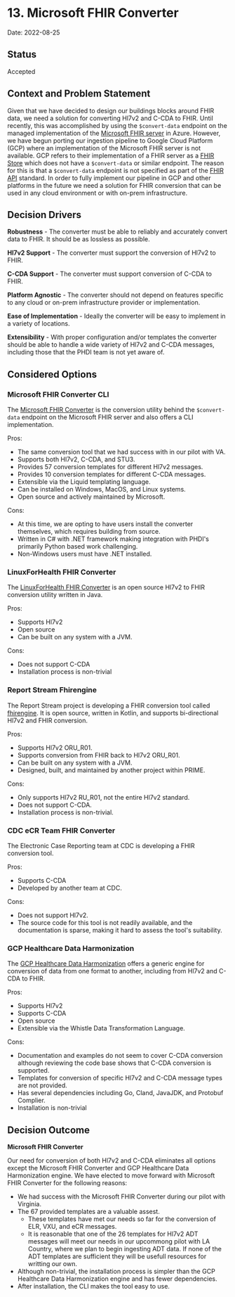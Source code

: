 # 13. Microsoft FHIR Converter

Date: 2022-08-25

## Status

Accepted

## Context and Problem Statement

Given that we have decided to design our buildings blocks around FHIR data, we need a solution for converting Hl7v2 and C-CDA to FHIR. Until recently, this was accomplished by using the `$convert-data` endpoint on the managed implementation of the [Microsoft FHIR server](https://github.com/microsoft/fhir-server) in Azure. However, we have begun porting our ingestion pipeline to Google Cloud Platform (GCP) where an implementation of the Microsoft FHIR server is not available. GCP refers to their implementation of a FHIR server as a [FHIR Store](https://cloud.google.com/healthcare-api/docs/reference/rest/v1/projects.locations.datasets.fhirStores) which does not have a `$convert-data` or similar endpoint. The reason for this is that a `$convert-data` endpoint is not specified as part of the [FHIR API](https://hl7.org/fhir/http.html) standard. In order to fully implement our pipeline in GCP and other platforms in the future we need a solution for FHIR conversion that can be used in any cloud environment or with on-prem infrastructure.     

## Decision Drivers

**Robustness** - The converter must be able to reliably and accurately convert data to FHIR. It should be as lossless as possible.

**Hl7v2 Support** - The converter must support the conversion of Hl7v2 to FHIR. 

**C-CDA Support** - The converter must support conversion of C-CDA to FHIR.

**Platform Agnostic** - The converter should not depend on features specific to any cloud or on-prem infrastructure provider or implementation.

**Ease of Implementation** - Ideally the converter will be easy to implement in a variety of locations.

**Extensibility** - With proper configuration and/or templates the converter should be able to handle a wide variety of Hl7v2 and C-CDA messages, including those that the PHDI team is not yet aware of.


## Considered Options

### Microsoft FHIR Converter CLI

The [Microsoft FHIR Converter](https://github.com/microsoft/FHIR-Converter) is the conversion utility behind the `$convert-data` endpoint on the Microsoft FHIR server and also offers a CLI implementation.

Pros:
- The same conversion tool that we had success with in our pilot with VA.
- Supports both Hl7v2, C-CDA, and STU3.
- Provides 57 conversion templates for different Hl7v2 messages.
- Provides 10 conversion templates for different C-CDA messages.
- Extensible via the Liquid templating language.
- Can be installed on Windows, MacOS, and Linux systems.
- Open source and actively maintained by Microsoft.

Cons:
- At this time, we are opting to have users install the converter themselves, which requires building from source.
- Written in C# with .NET framework making integration with PHDI's primarily Python based work challenging.
- Non-Windows users must have .NET installed.

### LinuxForHealth FHIR Converter

The [LinuxForHealth FHIR Converter](https://github.com/LinuxForHealth/hl7v2-fhir-converter) is an open source Hl7v2 to FHIR conversion utility written in Java.

Pros:
- Supports Hl7v2
- Open source 
- Can be built on any system with a JVM.

Cons:
- Does not support C-CDA
- Installation process is non-trivial

### Report Stream Fhirengine

The Report Stream project is developing a FHIR conversion tool called [fhirengine](https://github.com/CDCgov/prime-reportstream/tree/master/prime-router/src/main/kotlin/fhirengine). It is open source, written in Kotlin, and supports bi-directional Hl7v2 and FHIR conversion.

Pros:
- Supports Hl7v2 ORU_R01.
- Supports conversion from FHIR back to Hl7v2 ORU_R01.
- Can be built on any system with a JVM.
- Designed, built, and maintained by another project within PRIME.

Cons:
- Only supports Hl7v2 RU_R01, not the entire Hl7v2 standard.
- Does not support C-CDA.
- Installation process is non-trivial.
 

### CDC eCR Team FHIR Converter

The Electronic Case Reporting team at CDC is developing a FHIR conversion tool.

Pros:
- Supports C-CDA
- Developed by another team at CDC.

Cons:
- Does not support Hl7v2.
- The source code for this tool is not readily available, and the documentation is sparse, making it hard to assess the tool's suitability.

### GCP Healthcare Data Harmonization

The [GCP Healthcare Data Harmonization](https://github.com/GoogleCloudPlatform/healthcare-data-harmonization) offers a generic engine for conversion of data from one format to another, including from Hl7v2 and C-CDA to FHIR.

Pros:
- Supports Hl7v2
- Supports C-CDA
- Open source
- Extensible via the Whistle Data Transformation Language.

Cons:
- Documentation and examples do not seem to cover C-CDA conversion although reviewing the code base shows that C-CDA conversion is supported.
- Templates for conversion of specific Hl7v2 and C-CDA message types are not provided.
- Has several dependencies including Go, Cland, JavaJDK, and Protobuf Complier.
- Installation is non-trivial


## Decision Outcome

**Microsoft FHIR Converter** 

Our need for conversion of both Hl7v2 and C-CDA eliminates all options except the Microsoft FHIR Converter and GCP Healthcare Data Harmonization engine. We have elected to move forward with Microsoft FHIR Converter for the following reasons:

- We had success with the Microsoft FHIR Converter during our pilot with Virginia.
- The 67 provided templates are a valuable assest.
    - These templates have met our needs so far for the conversion of ELR, VXU, and eCR messages.
    - It is reasonable that one of the 26 templates for Hl7v2 ADT messages will meet our needs in our upcommong pilot with LA Country, where we plan to begin ingesting ADT data. If none of the ADT templates are sufficient they will be usefull resources for writting our own. 
- Although non-trivial, the installation process is simpler than the GCP Healthcare Data Harmonization engine and has fewer dependencies.
- After installation, the CLI makes the tool easy to use.
